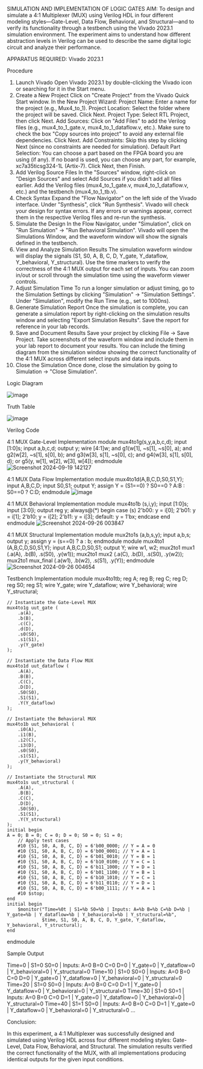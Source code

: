 SIMULATION AND IMPLEMENTATION OF LOGIC GATES
AIM:
To design and simulate a 4:1 Multiplexer (MUX) using Verilog HDL in four different modeling styles—Gate-Level, Data Flow, Behavioral, and Structural—and to verify its functionality through a testbench using the Vivado 2023.1 simulation environment. The experiment aims to understand how different abstraction levels in Verilog can be used to describe the same digital logic circuit and analyze their performance.

APPARATUS REQUIRED:
Vivado 2023.1

Procedure
1. Launch Vivado
Open Vivado 2023.1 by double-clicking the Vivado icon or searching for it in the Start menu.
2. Create a New Project
Click on "Create Project" from the Vivado Quick Start window.
In the New Project Wizard:
Project Name: Enter a name for the project (e.g., Mux4_to_1).
Project Location: Select the folder where the project will be saved.
Click Next.
Project Type: Select RTL Project, then click Next.
Add Sources:
Click on "Add Files" to add the Verilog files (e.g., mux4_to_1_gate.v, mux4_to_1_dataflow.v, etc.).
Make sure to check the box "Copy sources into project" to avoid any external file dependencies.
Click Next.
Add Constraints: Skip this step by clicking Next (since no constraints are needed for simulation).
Default Part Selection:
You can choose a part based on the FPGA board you are using (if any).
If no board is used, you can choose any part, for example, xc7a35ticsg324-1L (Artix-7).
Click Next, then Finish.
3. Add Verilog Source Files
In the "Sources" window, right-click on "Design Sources" and select Add Sources if you didn't add all files earlier.
Add the Verilog files (mux4_to_1_gate.v, mux4_to_1_dataflow.v, etc.) and the testbench (mux4_to_1_tb.v).
4. Check Syntax
Expand the "Flow Navigator" on the left side of the Vivado interface.
Under "Synthesis", click "Run Synthesis".
Vivado will check your design for syntax errors. If any errors or warnings appear, correct them in the respective Verilog files and re-run the synthesis.
5. Simulate the Design
In the Flow Navigator, under "Simulation", click on "Run Simulation" → "Run Behavioral Simulation".
Vivado will open the Simulations Window, and the waveform window will show the signals defined in the testbench.
6. View and Analyze Simulation Results
The simulation waveform window will display the signals (S1, S0, A, B, C, D, Y_gate, Y_dataflow, Y_behavioral, Y_structural).
Use the time markers to verify the correctness of the 4:1 MUX output for each set of inputs.
You can zoom in/out or scroll through the simulation time using the waveform viewer controls.
7. Adjust Simulation Time
To run a longer simulation or adjust timing, go to the Simulation Settings by clicking "Simulation" → "Simulation Settings".
Under "Simulation", modify the Run Time (e.g., set to 1000ns).
8. Generate Simulation Report
Once the simulation is complete, you can generate a simulation report by right-clicking on the simulation results window and selecting "Export Simulation Results".
Save the report for reference in your lab records.
9. Save and Document Results
Save your project by clicking File → Save Project.
Take screenshots of the waveform window and include them in your lab report to document your results.
You can include the timing diagram from the simulation window showing the correct functionality of the 4:1 MUX across different select inputs and data inputs.
10. Close the Simulation
Once done, close the simulation by going to Simulation → "Close Simulation".

Logic Diagram

![image](https://github.com/user-attachments/assets/d4ab4bc3-12b0-44dc-8edb-9d586d8ba856)

Truth Table

![image](https://github.com/user-attachments/assets/c850506c-3f6e-4d6b-8574-939a914b2a5f)

Verilog Code

4:1 MUX Gate-Level Implementation
module mux4to1g(s,y,a,b,c,d);
input [1:0]s;
input a,b,c,d;
output y;
wire [4:1]w;
and g1(w[1], ~s[1], ~s[0], a);
and g2(w[2], ~s[1], s[0], b);
and g3(w[3], s[1], ~s[0], c);
and g4(w[3], s[1], s[0], d);
or g5(y, w[1], w[2], w[3], w[4]);
endmodule
![Screenshot 2024-09-19 142127](https://github.com/user-attachments/assets/89e549b8-6a97-4999-a89f-a57b9836eb11)

4:1 MUX Data Flow Implementation
module mux4to1d(A,B,C,D,S0,S1,Y);
input A,B,C,D;
input S0,S1;
output Y;
assign Y = (S1==0) ? S0==0 ? A:B : S0==0 ? C:D;
endmodule
![image](https://github.com/user-attachments/assets/54311fc8-aab2-4498-8812-c42e0aa2d383)

4:1 MUX Behavioral Implementation
module mux4to1b (s,i,y);
input [1:0]s;
input [3:0]i;
output reg y;
always@(*) 
begin
case (s)
     2'b00: y = i[0];
     2'b01: y = i[1];
     2'b10: y = i[2];
     2'b11: y = i[3];
     default: y = 1'bx; 
endcase
end
endmodule
![Screenshot 2024-09-26 003847](https://github.com/user-attachments/assets/664e651c-7d1d-48a4-be8d-576428a823ac)

4:1 MUX Structural Implementation
module mux2to1s (a,b,s,y);
input a,b,s;
output y;
assign y = (s==0) ? a : b;
endmodule
module mux4to1 (A,B,C,D,S0,S1,Y);
input A,B,C,D,S0,S1;
output Y;
wire w1, w2;
mux2to1 mux1 (.a(A), .b(B), .s(S0), .y(w1));
mux2to1 mux2 (.a(C), .b(D), .s(S0), .y(w2));
mux2to1 mux_final (.a(w1), .b(w2), .s(S1), .y(Y));
endmodule
![Screenshot 2024-09-26 004654](https://github.com/user-attachments/assets/8066c84c-2402-49d2-b890-a00f630ef14d)

Testbench Implementation
module mux4to1tb;
    reg A;
    reg B;
    reg C;
    reg D;
    reg S0;
    reg S1;
    wire Y_gate;
    wire Y_dataflow;
    wire Y_behavioral;
    wire Y_structural;
    
    // Instantiate the Gate-Level MUX
    mux4to1g uut_gate (
        .a(A),
        .b(B),
        .c(C),
        .d(D),
        .s0(S0),
        .s1(S1),
        .y(Y_gate)
    );

    // Instantiate the Data Flow MUX
    mux4to1d uut_dataflow (
        .A(A),
        .B(B),
        .C(C),
        .D(D),
        .S0(S0),
        .S1(S1),
        .Y(Y_dataflow)
    );

    // Instantiate the Behavioral MUX
    mux4to1b uut_behavioral (
        .i0(A),
        .i1(B),
        .i2(C),
        .i3(D),
        .s0(S0),
        .s1(S1),
        .y(Y_behavioral)
    );

    // Instantiate the Structural MUX
    mux4to1s uut_structural (
        .A(A),
        .B(B),
        .C(C),
        .D(D),
        .S0(S0),
        .S1(S1),
        .Y(Y_structural)
    );
    initial begin
    A = 0; B = 0; C = 0; D = 0; S0 = 0; S1 = 0;
        // Apply test cases
        #10 {S1, S0, A, B, C, D} = 6'b00_0000; // Y = A = 0
        #10 {S1, S0, A, B, C, D} = 6'b00_0001; // Y = A = 1
        #10 {S1, S0, A, B, C, D} = 6'b01_0010; // Y = B = 1
        #10 {S1, S0, A, B, C, D} = 6'b10_0100; // Y = C = 1
        #10 {S1, S0, A, B, C, D} = 6'b11_1000; // Y = D = 1
        #10 {S1, S0, A, B, C, D} = 6'b01_1100; // Y = B = 1
        #10 {S1, S0, A, B, C, D} = 6'b10_1010; // Y = C = 1
        #10 {S1, S0, A, B, C, D} = 6'b11_0110; // Y = D = 1
        #10 {S1, S0, A, B, C, D} = 6'b00_1111; // Y = A = 1
        #10 $stop;
    end
    initial begin
        $monitor("Time=%0t | S1=%b S0=%b | Inputs: A=%b B=%b C=%b D=%b | Y_gate=%b | Y_dataflow=%b | Y_behavioral=%b | Y_structural=%b",
                 $time, S1, S0, A, B, C, D, Y_gate, Y_dataflow, Y_behavioral, Y_structural);
    end
endmodule


Sample Output

Time=0 | S1=0 S0=0 | Inputs: A=0 B=0 C=0 D=0 | Y_gate=0 | Y_dataflow=0 | Y_behavioral=0 | Y_structural=0
Time=10 | S1=0 S0=0 | Inputs: A=0 B=0 C=0 D=0 | Y_gate=0 | Y_dataflow=0 | Y_behavioral=0 | Y_structural=0
Time=20 | S1=0 S0=0 | Inputs: A=0 B=0 C=0 D=1 | Y_gate=0 | Y_dataflow=0 | Y_behavioral=0 | Y_structural=0
Time=30 | S1=0 S0=1 | Inputs: A=0 B=0 C=0 D=1 | Y_gate=0 | Y_dataflow=0 | Y_behavioral=0 | Y_structural=0
Time=40 | S1=1 S0=0 | Inputs: A=0 B=0 C=0 D=1 | Y_gate=0 | Y_dataflow=0 | Y_behavioral=0 | Y_structural=0
...

Conclusion:

In this experiment, a 4:1 Multiplexer was successfully designed and simulated using Verilog HDL across four different modeling styles: Gate-Level, Data Flow, Behavioral, and Structural. The simulation results verified the correct functionality of the MUX, with all implementations producing identical outputs for the given input conditions.



  
